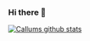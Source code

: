 ### Hi there 👋

<!--
**CallumTeesdale/CallumTeesdale** is a ✨ _special_ ✨ repository because its `README.md` (this file) appears on your GitHub profile.

Here are some ideas to get you started:

- 🔭 I’m currently working on ...
- 🌱 I’m currently learning ...
- 👯 I’m looking to collaborate on ...
- 🤔 I’m looking for help with ...
- 💬 Ask me about ...
- 📫 How to reach me: ...
- 😄 Pronouns: ...
- ⚡ Fun fact: ...
-->
[![Callums github stats](https://github-readme-stats.vercel.app/api?username=CallumTeesdale)](https://github.com/anuraghazra/github-readme-stats)
